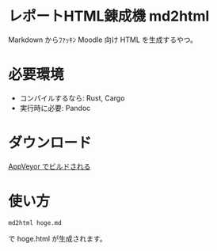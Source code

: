 # レポートHTML錬成機 md2html
Markdown からﾌｧｯｷﾝ Moodle 向け HTML を生成するやつ。

# 必要環境
* コンパイルするなら: Rust, Cargo
* 実行時に必要: Pandoc

# ダウンロード
[AppVeyor でビルドされる](https://ci.appveyor.com/project/azyobuzin/reportyatsu/build/artifacts)

# 使い方
```
md2html hoge.md
```

で hoge.html が生成されます。

